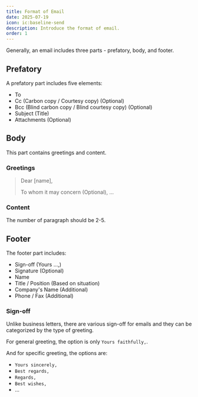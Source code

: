 ```yaml
---
title: Format of Email
date: 2025-07-19
icon: ic:baseline-send
description: Introduce the format of email.
order: 1
---
```


Generally, an email includes three parts - prefatory, body, and footer.

## Prefatory

A prefatory part includes five elements:

* To
* Cc (Carbon copy / Courtesy copy) (Optional)
* Bcc (Blind carbon copy / Blind courtesy copy) (Optional)
* Subject (Title)
* Attachments (Optional)

## Body

This part contains greetings and content.

### Greetings

> Dear [name],
>
> To whom it may concern (Optional), ...

### Content

The number of paragraph should be 2-5.

## Footer

The footer part includes:

* Sign-off (Yours ...,)
* Signature (Optional)
* Name
* Title / Position (Based on situation)
* Company's Name (Additional)
* Phone / Fax (Additional)

### Sign-off

Unlike business letters, there are various sign-off for emails and they can be categorized by the type of greeting.

For general greeting, the option is only `Yours faithfully,`.

And for specific greeting, the options are:

* `Yours sincerely,`
* `Best regards,`
* `Regards,`
* `Best wishes,`
* ...
